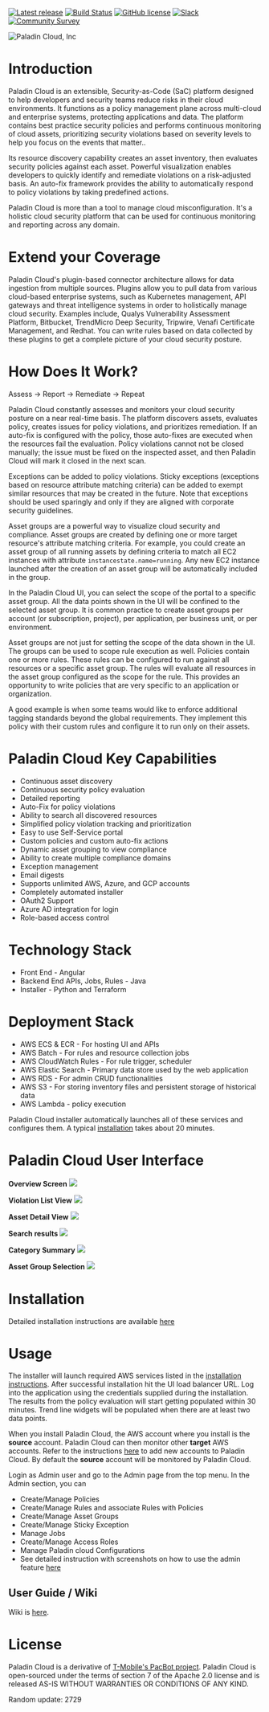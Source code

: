 [![Latest release](https://img.shields.io/badge/release-2.0.2-blue)](https://github.com/PaladinCloud/CE/releases/latest)
[![Build Status](https://github.com/PaladinCloud/CE/blob/master/wiki/images/gitter.svg)](https://github.com/PaladinCloud/CE/actions?query=branch%3Amaster)
[![GitHub license](https://github.com/PaladinCloud/CE/blob/master/wiki/license_apache.svg)](https://github.com/PaladinCloud/CE/blob/master/LICENSE)
[![Slack](https://img.shields.io/badge/chat-chat%20on%20Slack-9cf)](http://paladincloudcommunity.slack.com/)
[![Community Survey](https://img.shields.io/badge/community-survey-9cf)](https://paladincloud.io/paladin-cloud-survey/)

![Paladin Cloud, Inc](https://github.com/PaladinCloud/Rev1/raw/master/wiki/images/banner_paladincloud.png)

# Introduction



Paladin Cloud is an extensible, Security-as-Code (SaC) platform designed to help developers and security teams reduce risks in their cloud environments. It functions as a policy management plane across multi-cloud and enterprise systems, protecting applications and data. The platform contains best practice security policies and performs continuous monitoring of cloud assets, prioritizing security violations based on severity levels to help you focus on the events that matter..

Its resource discovery capability creates an asset inventory, then evaluates security policies against each asset. Powerful visualization enables developers to quickly identify and remediate violations on a risk-adjusted basis. An auto-fix framework provides the ability to automatically respond to policy violations by taking predefined actions.

Paladin Cloud is more than a tool to manage cloud misconfiguration. It's a holistic cloud security platform that can be used for continuous monitoring and reporting across any domain.

# Extend your Coverage

Paladin Cloud's plugin-based connector architecture allows for data ingestion from multiple sources. Plugins allow you to pull data from various cloud-based enterprise systems, such as Kubernetes management, API gateways and threat intelligence systems in order to holistically manage cloud security. Examples include, Qualys Vulnerability Assessment Platform, Bitbucket, TrendMicro Deep Security, Tripwire, Venafi Certificate Management, and Redhat. You can write rules based on data collected by these plugins to get a complete picture of your cloud security posture.

# How Does It Work?

Assess -> Report -> Remediate -> Repeat

Paladin Cloud constantly assesses and monitors your cloud security posture on a near real-time basis. The platform discovers assets, evaluates policy, creates issues for policy violations, and prioritizes remediation. If an auto-fix is configured with the policy, those auto-fixes are executed when the resources fail the evaluation. Policy violations cannot not be closed manually; the issue must be fixed on the inspected asset, and then Paladin Cloud will mark it closed in the next scan.

Exceptions can be added to policy violations. Sticky exceptions (exceptions based on resource attribute matching criteria) can be added to exempt similar resources that may be created in the future. Note that exceptions should be used sparingly and only if they are aligned with corporate security guidelines.

Asset groups are a powerful way to visualize cloud security and compliance. Asset groups are created by defining one or more target resource's attribute matching criteria. For example, you could create an asset group of all running assets by defining criteria to match all EC2 instances with attribute `instancestate.name=running`. Any new EC2 instance launched after the creation of an asset group will be automatically included in the group.

In the Paladin Cloud UI, you can select the scope of the portal to a specific asset group. All the data points shown in the UI will be confined to the selected asset group. It is common practice to create asset groups per account (or subscription, project), per application, per business unit, or per environment.

Asset groups are not just for setting the scope of the data shown in the UI. The groups can be used to scope rule execution as well. Policies contain one or more rules. These rules can be configured to run against all resources or a specific asset group. The rules will evaluate all resources in the asset group configured as the scope for the rule. This provides an opportunity to write policies that are very specific to an application or organization.

A good example is when some teams would like to enforce additional tagging standards beyond the global requirements. They implement this policy with their custom rules and configure it to run only on their assets.

# Paladin Cloud Key Capabilities

* Continuous asset discovery
* Continuous security policy evaluation
* Detailed reporting
* Auto-Fix for policy violations
* Ability to search all discovered resources
* Simplified policy violation tracking and prioritization
* Easy to use Self-Service portal
* Custom policies and custom auto-fix actions
* Dynamic asset grouping to view compliance
* Ability to create multiple compliance domains
* Exception management
* Email digests
* Supports unlimited AWS, Azure, and GCP accounts
* Completely automated installer
* OAuth2 Support
* Azure AD integration for login
* Role-based access control

# Technology Stack

* Front End - Angular
* Backend End APIs, Jobs, Rules - Java
* Installer - Python and Terraform

# Deployment Stack

* AWS ECS & ECR - For hosting UI and APIs
* AWS Batch - For rules and resource collection jobs
* AWS CloudWatch Rules - For rule trigger, scheduler
* AWS Elastic Search - Primary data store used by the web application
* AWS RDS - For admin CRUD functionalities
* AWS S3 - For storing inventory files and persistent storage of historical data
* AWS Lambda - policy execution

Paladin Cloud installer automatically launches all of these services and configures them. A
typical [installation](https://github.com/PaladinCloud/CE/wiki/Paladin-Cloud-Installation-(On-AWS-Cloud)) takes about 20 minutes.

# Paladin Cloud User Interface

**Overview Screen**
<img src=./wiki/images/compliance_compliance-dashboard-Readme.png>

**Violation List View**
<img src=./wiki/images/violations-list.png>

**Asset Detail View**
<img src=./wiki/images/Asset-360-Readme.png>

**Search results**
<img src=./wiki/images/Search-Results-Readme.png>

**Category Summary**
<img src=./wiki/images/category-compliance-readme.png>

**Asset Group Selection**
<img src=./wiki/images/asset-group-selection-Readme.png>

# Installation

Detailed installation instructions are available [here](https://github.com/PaladinCloud/CE/wiki/Paladin-Cloud-Installation-(On-AWS-Cloud))

# Usage

The installer will launch required AWS services listed in
the [installation instructions](https://github.com/PaladinCloud/CE/wiki/Paladin-Cloud-Installation-(On-AWS-Cloud)). After successful installation hit
the UI load balancer URL. Log into the application using the credentials supplied during the installation. The results
from the policy evaluation will start getting populated within 30 minutes. Trend line widgets will be populated when
there are at least two data points.

When you install Paladin Cloud, the AWS account where you install is the **source** account. Paladin Cloud can then
monitor other **target** AWS accounts. Refer to the
instructions [here](https://github.com/PaladinCloud/CE/wiki/Paladin-Cloud-Installation-(On-AWS-Cloud)) to add new accounts to Paladin Cloud. By
default the **source** account will be monitored by Paladin Cloud.

Login as Admin user and go to the Admin page from the top menu. In the Admin section, you can

* Create/Manage Policies
* Create/Manage Rules and associate Rules with Policies
* Create/Manage Asset Groups
* Create/Manage Sticky Exception
* Manage Jobs
* Create/Manage Access Roles
* Manage Paladin cloud Configurations
* See detailed instruction with screenshots on how to use the admin
  feature [here](https://github.com/paladincloud/rev1/wiki/Admin-Features)

## User Guide / Wiki

Wiki is [here](https://github.com/PaladinCloud/CE/wiki).

# License

Paladin Cloud is a derivative of [T-Mobile's PacBot project](https://github.com/tmobile/pacbot). Paladin Cloud is
open-sourced under the terms of section 7 of the Apache 2.0 license and is released AS-IS WITHOUT WARRANTIES OR
CONDITIONS OF ANY KIND.

Random update: 2729
